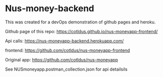 # Nus-money-backend

This was created for a devOps demonstration of github pages and heroku.

Github page of this repo: https://cotldus.github.io/nus-moneyapp-frontend/

Api calls: https://nus-moneyapp-backend.herokuapp.com/

frontend: https://github.com/cotldus/nus-moneyapp-frontend

Original app: https://github.com/cotldus/nus-moneyapp


See NUSmoneyapp.postman_collection.json for api detailsils
